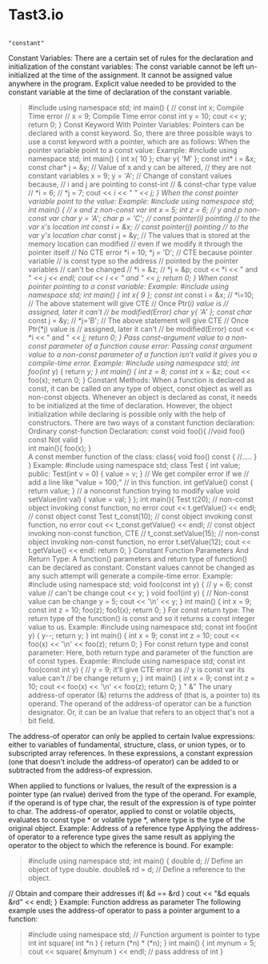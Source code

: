 # Tast3.io
                                                                    "constant"
Constant Variables:
There are a certain set of rules for the declaration and initialization of the constant variables:
The const variable cannot be left un-initialized at the time of the assignment.
It cannot be assigned value anywhere in the program.
Explicit value needed to be provided to the constant variable at the time of declaration of the constant variable.
>#include <iostream>
using namespace std;
int main()
{
    // const int x;  Compile Time error
    // x = 9;   Compile Time  error
    const int y = 10;
    cout << y;
    return 0;
}
Const Keyword With Pointer Variables:
 Pointers can be declared with a const keyword. So, there are three possible ways to use a const keyword with a pointer, which are as follows:
When the pointer variable point to a const value:
Example:
>#include <iostream>
using namespace std;
int main()
{
    int x{ 10 };
    char y{ 'M' };
    const int* i = &x;
    const char* j = &y;
    // Value of x and y can be altered,
    // they are not constant variables
    x = 9;
    y = 'A';
    // Change of constant values because,
    // i and j are pointing to const-int
    // & const-char type value
    // *i = 6;
    // *j = 7;
    cout << *i << " " << *j;
}
When the const pointer variable point to the value:
Example:
>#include <iostream>
using namespace std;
int main()
{
    // x and z non-const var
    int x = 5;
    int z = 6;
    // y and p non-const var
    char y = 'A';
    char p = 'C';
    // const pointer(i) pointing
    // to the var x's location
    int* const i = &x;
    // const pointer(j) pointing
    // to the var y's location
    char* const j = &y;
    // The values that is stored at the memory location can modified
    // even if we modify it through the pointer itself
    // No CTE error
    *i = 10;
    *j = 'D';
    // CTE because pointer variable
    // is const type so the address
    // pointed by the pointer variables
    // can't be changed
    // *i = &z;
    // *j = &p;
    cout << *i << " and " << *j
        << endl;
    cout << i << " and " << j;
    return 0;
}
When const pointer pointing to a const variable:
Example:
>#include <iostream>
using namespace std;
int main()
{
    int x{ 9 };
    const int* const i = &x;
    // *i=10;  
    // The above statement will give CTE
    // Once Ptr(*i) value is
    // assigned, later it can't
    // be modified(Error)
    char y{ 'A' };
    const char* const j = &y;
    // *j='B';
    // The above statement will give CTE
    // Once Ptr(*j) value is
    // assigned, later it can't
    // be modified(Error)
    cout << *i << " and " << *j;
    return 0;
}
Pass const-argument value to a non-const parameter of a function cause error: Passing const argument value to a non-const parameter of a function isn’t valid it gives you a compile-time error.
Example:
>#include <iostream>
using namespace std;
int foo(int* y)
{
    return *y;
}
int main()
{
    int z = 8;
    const int* x = &z;
    cout << foo(x);
    return 0;
}
                                                              Constant Methods:
When a function is declared as const, it can be called on any type of object, const object as well as non-const objects.
Whenever an object is declared as const, it needs to be initialized at the time of declaration. However, the object initialization while declaring is possible only with the help of constructors.
There are two ways of a constant function declaration:
Ordinary const-function Declaration:
>const void foo(){
   //void foo() const Not valid
}                  
int main(){
   foo(x);
}  
>A const member function of the class:
class{
   void foo() const {
       //.....
   }
}
Example:
>#include <iostream>
using namespace std;
 class Test {
    int value;
public:
    Test(int v = 0)
    {
        value = v;
    }
    // We get compiler error if we
    // add a line like "value = 100;"
    // in this function.
    int getValue() const
    {
        return value;
    }
    // a nonconst function trying to modify value
    void setValue(int val) {
        value = val;
    }
};
int main(){
    Test t(20);
    // non-const object invoking const function, no error
    cout << t.getValue() << endl;
    // const object
      const Test t_const(10);
    // const object invoking const function, no error
    cout << t_const.getValue() << endl;
    // const object invoking non-const function, CTE
    // t_const.setValue(15);
    // non-const object invoking non-const function, no error
    t.setValue(12);
    cout << t.getValue() << endl:
    return 0;
}
Constant Function Parameters And Return Type:
A function() parameters and return type of function() can be declared as constant. Constant values cannot be changed as any such attempt will generate a compile-time error.
Example:
>#include <iostream>
using namespace std;
void foo(const int y)
{
    // y = 6; const value
    // can't be change
    cout << y;
}
void foo1(int y)
{
    // Non-const value can be change
    y = 5;
    cout << '\n'
         << y;
}
int main()
{
    int x = 9;
    const int z = 10;
    foo(z);
    foo1(x);
    return 0;
}
For const return type: The return type of the function() is const and so it returns a const integer value to us.
Example:
>#include <iostream>
using namespace std;
const int foo(int y)
{
    y--;
    return y;
}
int main()
{
    int x = 9;
    const int z = 10;
    cout << foo(x) << '\n'
         << foo(z);
    return 0;
}
For const return type and const parameter: Here, both return type and parameter of the function are of const types.
Exapmle:
>#include <iostream>
using namespace std;
const int foo(const int y)
{
    // y = 9; it'll give CTE error as
    // y is const var its value can't
    // be change
    return y;
}
int main()
{
    int x = 9;
    const int z = 10;
    cout << foo(x) << '\n'
         << foo(z);
    return 0;
}
                                                                                " &"
The unary address-of operator (&) returns the address of (that is, a pointer to) its operand. The operand of the address-of operator can be a function designator. Or, it can be an lvalue that refers to an object that's not a bit field.

The address-of operator can only be applied to certain lvalue expressions: either to variables of fundamental, structure, class, or union types, or to subscripted array references. In these expressions, a constant expression (one that doesn't include the address-of operator) can be added to or subtracted from the address-of expression.

When applied to functions or lvalues, the result of the expression is a pointer type (an rvalue) derived from the type of the operand. For example, if the operand is of type char, the result of the expression is of type pointer to char. The address-of operator, applied to const or volatile objects, evaluates to const type * or volatile type *, where type is the type of the original object.
Example: Address of a reference type
Applying the address-of operator to a reference type gives the same result as applying the operator to the object to which the reference is bound. For example:
>#include <iostream>
using namespace std;
int main() {
   double d;        // Define an object of type double.
   double& rd = d;  // Define a reference to the object.

   // Obtain and compare their addresses
   if( &d == &rd )
      cout << "&d equals &rd" << endl;
}
Example: Function address as parameter
The following example uses the address-of operator to pass a pointer argument to a function:
>#include <iostream>
using namespace std;
// Function argument is pointer to type int
int square( int *n ) {
   return (*n) * (*n);
}
int main() {
   int mynum = 5;
   cout << square( &mynum ) << endl;   // pass address of int
}



